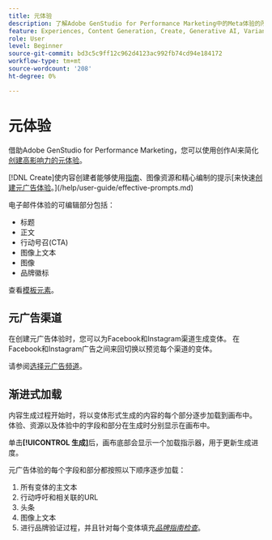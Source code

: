 ```yaml
---
title: 元体验
description: 了解Adobe GenStudio for Performance Marketing中的Meta体验的所有信息。
feature: Experiences, Content Generation, Create, Generative AI, Variant Generation
role: User
level: Beginner
source-git-commit: bd3c5c9ff12c962d4123ac992fb74cd94e184172
workflow-type: tm+mt
source-wordcount: '208'
ht-degree: 0%

---
```



# 元体验

借助Adobe GenStudio for Performance Marketing，您可以使用创作AI来简化[创建高影响力的元体验](/help/tutorials/create-meta-ad.md)。

[!DNL Create]使内容创建者能够使用[指南](/help/user-guide/guidelines/overview.md)、图像资源和精心编制的提示[来快速[创建元广告体验](/help/tutorials/create-meta-ad.md)。](/help/user-guide/effective-prompts.md)

电子邮件体验的可编辑部分包括：

* 标题
* 正文
* 行动号召(CTA)
* 图像上文本
* 图像
* 品牌徽标

查看[模板元素](/help/user-guide/content/use-templates.md#template-elements)。

<!-- ## Meta ad capabilities

Content creators and marketers can produce brand-consistent Meta ad experiences in GenStudio for Performance Marketing. -->

## 元广告渠道

在创建元广告体验时，您可以为Facebook和Instagram渠道生成变体。 在Facebook和Instagram广告之间来回切换以预览每个渠道的变体。

请参阅[选择元广告频道](/help/tutorials/create-meta-ad.md#choose-meta-ads-channel)。

## 渐进式加载

内容生成过程开始时，将以变体形式生成的内容的每个部分逐步加载到画布中。 体验、资源以及体验中的字段和部分在生成时分别显示在画布中。

单击&#x200B;**[!UICONTROL 生成]**&#x200B;后，画布底部会显示一个加载指示器，用于更新生成进度。

元广告体验的每个字段和部分都按照以下顺序逐步加载：

1. 所有变体的主文本
1. 行动呼吁和相关联的URL
1. 头条
1. 图像上文本
1. 进行品牌验证过程，并且针对每个变体填充&#x200B;[_品牌指南检查_](/help/user-guide/guidelines/brand-validation.md#brand-guidelines-check)。
